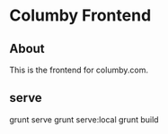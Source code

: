 # Columby Frontend

## About
This is the frontend for columby.com.


## serve
grunt serve
grunt serve:local
grunt build
